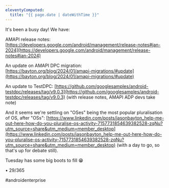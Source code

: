 ```yaml
---
eleventyComputed:
  title: "{{ page.date | dateWithTime }}"
---
```

It's been a busy day! We have:

AMAPI release notes: [https://developers.google.com/android/management/release-notes#jan-2024](https://developers.google.com/android/management/release-notes#jan-2024)

An update on AMAPI DPC migration: [https://bayton.org/blog/2024/01/amapi-migrations/#update](https://bayton.org/blog/2024/01/amapi-migrations/#update)

An update to TestDPC: [https://github.com/googlesamples/android-testdpc/releases/tag/v9.0.3](https://github.com/googlesamples/android-testdpc/releases/tag/v9.0.3) (with release notes, AMAPI ADP devs take note)

And it seems we're settling on "OSes" being the most popular pluralisation of OS, after "OSs": [https://www.linkedin.com/posts/jasonbayton_help-me-out-here-how-do-you-pluralise-os-activity-7157731854639382528-zqNu?utm_source=share&utm_medium=member_desktop](https://www.linkedin.com/posts/jasonbayton_help-me-out-here-how-do-you-pluralise-os-activity-7157731854639382528-zqNu?utm_source=share&utm_medium=member_desktop) (with a day to go, so that's up for debate still).

Tuesday has some big boots to fill 😁

• 29/365

#androidenterprise